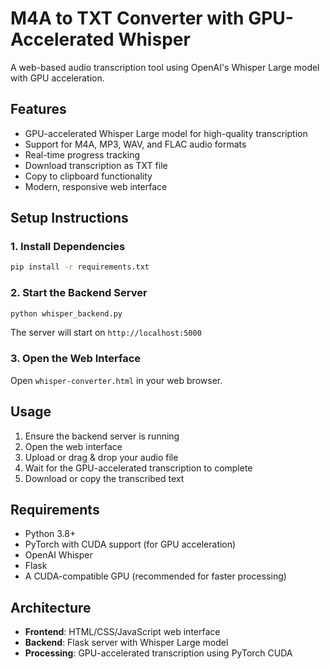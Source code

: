 # M4A to TXT Converter with GPU-Accelerated Whisper

A web-based audio transcription tool using OpenAI's Whisper Large model with GPU acceleration.

## Features
- GPU-accelerated Whisper Large model for high-quality transcription
- Support for M4A, MP3, WAV, and FLAC audio formats
- Real-time progress tracking
- Download transcription as TXT file
- Copy to clipboard functionality
- Modern, responsive web interface

## Setup Instructions

### 1. Install Dependencies
```bash
pip install -r requirements.txt
```

### 2. Start the Backend Server
```bash
python whisper_backend.py
```
The server will start on `http://localhost:5000`

### 3. Open the Web Interface
Open `whisper-converter.html` in your web browser.

## Usage
1. Ensure the backend server is running
2. Open the web interface
3. Upload or drag & drop your audio file
4. Wait for the GPU-accelerated transcription to complete
5. Download or copy the transcribed text

## Requirements
- Python 3.8+
- PyTorch with CUDA support (for GPU acceleration)
- OpenAI Whisper
- Flask
- A CUDA-compatible GPU (recommended for faster processing)

## Architecture
- **Frontend**: HTML/CSS/JavaScript web interface
- **Backend**: Flask server with Whisper Large model
- **Processing**: GPU-accelerated transcription using PyTorch CUDA